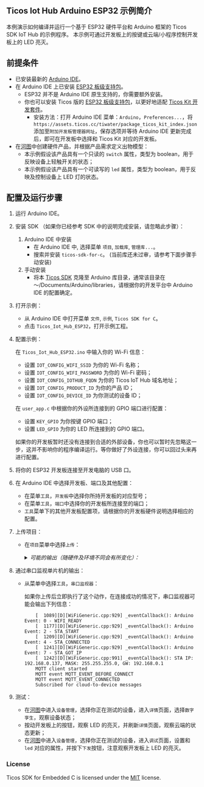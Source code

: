 ## Ticos Iot Hub Arduino ESP32 示例简介

本例演示如何编译并运行一个基于 ESP32 硬件平台和 Arduino 框架的 Ticos SDK IoT Hub 的示例程序。
本示例可通过开发板上的按键或云端/小程序控制开发板上的 LED 亮灭。

## 前提条件

- 已安装最新的 [Arduino IDE](https://www.arduino.cc/en/Main/Software)。
- 在 Arduino IDE 上已安装 [ESP32 板级支持包](https://github.com/espressif/arduino-esp32)。
    - ESP32 并不是 Arduino IDE 原生支持的，你需要额外安装。
    - 你也可以安装 Ticos 版的 [ESP32 板级支持包](https://github.com/tiwater/arduino-esp32)，以更好地适配 [Ticos Kit 开发套件](https://www.tiwater.com/ticos/kit/)。
        - 安装方法：打开 Arduino IDE 菜单：`Arduino`，`Preferences...`，将 `https://assets.ticos.cc/tiwater/package_ticos_kit_index.json` 添加至`附加开发板管理器网址`，保存选项并等待 Arduino IDE 更新完成后，即可在开发板中选择和 Ticos Kit 对应的开发板。 
- 在[河图](https://console.ticos.cn)中创建硬件产品，并根据产品需求定义出物模型：
    - 本示例假设该产品具有一个只读的 `switch` 属性，类型为 boolean，用于反映设备上轻触开关的状态；
    - 本示例假设该产品具有一个可读写的 `led` 属性，类型为 boolean，用于反映及控制设备上 LED 灯的状态。

## 配置及运行步骤

1. 运行 Arduino IDE。
2. 安装 SDK （如果你已经参考 SDK 中的说明完成安装，请忽略此步骤）：
   1. Arduino IDE 中安装
      - 在 Arduino IDE 中, 选择菜单 `项目`, `加载库`, `管理库...`。
      - 搜索并安装 `ticos-sdk-for-c`。 (当前库还未过审，请参考下面步骤手动安装)
   2. 手动安装
      - 将本 [Ticos SDK](https://github.com/tiwater/ticos-sdk-for-c-arduino) 克隆至 Arduino 库目录，通常该目录在 ～/Documents/Arduino/libraries，请根据你的开发平台中 Arduino IDE 的配置确定。
3. 打开示例：

    - 从 Arduino IDE 中打开菜单 `文件`, `示例`, `Ticos SDK for C`。
    - 点击 `Ticos_Iot_Hub_ESP32`，打开示例工程。

4. 配置示例：

    在 `Ticos_Iot_Hub_ESP32.ino` 中输入你的 Wi-Fi 信息：
    - 设置 `IOT_CONFIG_WIFI_SSID` 为你的 Wi-Fi 名称；
    - 设置 `IOT_CONFIG_WIFI_PASSWORD` 为你的 Wi-Fi 密码；
    - 设置 `IOT_CONFIG_IOTHUB_FQDN` 为你的 Ticos IoT Hub 域名地址；
    - 设置 `IOT_CONFIG_PRODUCT_ID` 为你的产品 ID；
    - 设置 `IOT_CONFIG_DEVICE_ID` 为你测试的设备 ID；
  
    在 `user_app.c` 中根据你的外设所连接到的 GPIO 端口进行配置：
    - 设置 `KEY_GPIO` 为你按键 GPIO 端口；
    - 设置 `LED_GPIO` 为你的 LED 所连接到的 GPIO 端口。
  
    如果你的开发板暂时还没有连接到合适的外部设备，你也可以暂时先忽略这一步，这并不影响你的程序编译运行。等你做好了外设连接，你可以回过头来再进行配置。

5. 将你的 ESP32 开发板连接至开发电脑的 USB 口。

6. 在 Arduino IDE 中选择开发板、端口及其他配置：

    - 在菜单`工具`，`开发板`中选择你所持开发板的对应型号；
    - 在菜单`工具`，`端口`中选择你的开发板所连接至的端口；
    - `工具`菜单下的其他开发板配置项，请根据你的开发板硬件说明选择相应的配置。

7. 上传项目：

    - 在`项目`菜单中选择`上传`：

        <details><summary><i>可能的输出（随硬件及环境不同会有所变化）：</i></summary>
        <p>

        ```text
        Executable segment sizes:
        IROM   : 361788          - code in flash         (default or ICACHE_FLASH_ATTR)
        IRAM   : 26972   / 32768 - code in IRAM          (ICACHE_RAM_ATTR, ISRs...)
        DATA   : 1360  )         - initialized variables (global, static) in RAM/HEAP
        RODATA : 2152  ) / 81920 - constants             (global, static) in RAM/HEAP
        BSS    : 26528 )         - zeroed variables      (global, static) in RAM/HEAP
        Sketch uses 392272 bytes (37%) of program storage space. Maximum is 1044464 bytes.
        Global variables use 30040 bytes (36%) of dynamic memory, leaving 51880 bytes for local variables. Maximum is 81920 bytes.
        /home/user/.arduino15/packages/esp8266/tools/python3/3.7.2-post1/python3 /home/user/.arduino15/packages/esp8266/hardware/esp8266/2.7.1/tools/upload.py --chip esp8266 --port /dev/ttyUSB0 --baud 230400 --before default_reset --after hard_reset write_flash 0x0 /tmp/arduino_build_826987/ticos_iot_hub_telemetry.ino.bin
        esptool.py v2.8
        Serial port /dev/ttyUSB0
        Connecting....
        Chip is ESP8266EX
        Features: WiFi
        Crystal is 26MHz
        MAC: dc:4f:22:5e:a7:09
        Uploading stub...
        Running stub...
        Stub running...
        Changing baud rate to 230400
        Changed.
        Configuring flash size...
        Auto-detected Flash size: 4MB
        Compressed 396432 bytes to 292339...

        Writing at 0x00000000... (5 %)
        Writing at 0x00004000... (11 %)
        Writing at 0x00008000... (16 %)
        Writing at 0x0000c000... (22 %)
        Writing at 0x00010000... (27 %)
        Writing at 0x00014000... (33 %)
        Writing at 0x00018000... (38 %)
        Writing at 0x0001c000... (44 %)
        Writing at 0x00020000... (50 %)
        Writing at 0x00024000... (55 %)
        Writing at 0x00028000... (61 %)
        Writing at 0x0002c000... (66 %)
        Writing at 0x00030000... (72 %)
        Writing at 0x00034000... (77 %)
        Writing at 0x00038000... (83 %)
        Writing at 0x0003c000... (88 %)
        Writing at 0x00040000... (94 %)
        Writing at 0x00044000... (100 %)
        Wrote 396432 bytes (292339 compressed) at 0x00000000 in 13.0 seconds (effective 243.4 kbit/s)...
        Hash of data verified.

        Leaving...
        Hard resetting via RTS pin...
        ```

        </p>
        </details>

8. 通过串口监视单片机的输出：

    - 从菜单中选择`工具`，`串口监视器`：

        如果你上传后立即执行了这个动作，在连接成功的情况下，串口监视器可能会输出下列信息：

        ```[  1063][I][esp32-hal-psram.c:96] psramInit(): PSRAM enabled
            [  1089][D][WiFiGeneric.cpp:929] _eventCallback(): Arduino Event: 0 - WIFI_READY
            [  1177][D][WiFiGeneric.cpp:929] _eventCallback(): Arduino Event: 2 - STA_START
            [  1209][D][WiFiGeneric.cpp:929] _eventCallback(): Arduino Event: 4 - STA_CONNECTED
            [  1241][D][WiFiGeneric.cpp:929] _eventCallback(): Arduino Event: 7 - STA_GOT_IP
            [  1242][D][WiFiGeneric.cpp:991] _eventCallback(): STA IP: 192.168.0.137, MASK: 255.255.255.0, GW: 192.168.0.1
            MQTT client started
            MQTT event MQTT_EVENT_BEFORE_CONNECT
            MQTT event MQTT_EVENT_CONNECTED
            Subscribed for cloud-to-device messages
        ```
9. 测试：
    - 在[河图](https://console.ticos.cn)中进入`设备管理`，选择你正在测试的设备，进入`详情`页面，选择`数字孪生`，观察设备状态；
    - 按动开发板上的按钮，观察 LED 的亮灭，并刷新`详情`页面，观察云端的状态更新；
    - 在[河图](https://console.ticos.cn)中进入`设备管理`，选择你正在测试的设备，进入`调试`页面，设置和 `led` 对应的属性，并按下`下发`按钮，注意观察开发板上 LED 的亮灭。

### License

Ticos SDK for Embedded C is licensed under the [MIT](https://github.com/tiwater/ticos-sdk-for-c/blob/main/LICENSE) license.
